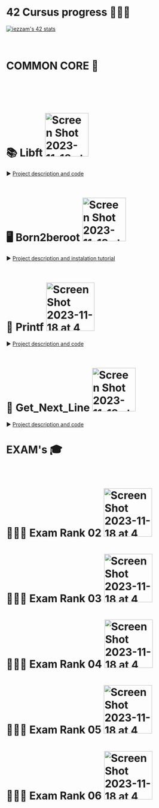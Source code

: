 # 42 Cursus progress 👨🏻‍💻 

<a href="https://github.com/oakoudad/badge42"><img src="https://badge.mediaplus.ma/kettlebells/iezzam" alt="iezzam's 42 stats" /></a>
<br>
<br>
<br>
# COMMON CORE 🧠 
<br>
<br>
<br>

# 📚 Libft <img width="116" alt="Screen Shot 2023-11-18 at 4 49 01 AM" src="https://github.com/gemartin99/42cursus/assets/66915274/c41df0c0-4541-4bac-b929-b7ff4a30b397">

 
► [Project description and code](https://github.com/KanekiEzz/1337_Libft_42 )
<br>
<br>

# 🖥 Born2beroot <img width="116" alt="Screen Shot 2023-11-18 at 4 49 01 AM" src="https://github.com/gemartin99/42cursus/assets/66915274/c41df0c0-4541-4bac-b929-b7ff4a30b397">
► [Project description and instalation tutorial](https://github.com/KanekiEzz/1337_Born2beroot_42 )
<br>
<br>
# 📝 Printf <img width="129" alt="Screen Shot 2023-11-18 at 4 47 13 AM" src="https://github.com/gemartin99/42cursus/assets/66915274/af63455d-c404-4bea-bfe5-cdfd21dcbafe">
► [Project description and code](https://github.com/KanekiEzz/1337_Printf_42)
<br>
<br>
# 📖 Get_Next_Line <img width="116" alt="Screen Shot 2023-11-18 at 4 49 01 AM" src="https://github.com/gemartin99/42cursus/assets/66915274/c41df0c0-4541-4bac-b929-b7ff4a30b397">
► [Project description and code](https://github.com/KanekiEzz/1337_Get_Next_Line_42 )
<br>
<!--  
<br>
# 📶 Minitalk <img width="116" alt="Screen Shot 2023-11-18 at 4 49 01 AM" src="https://github.com/gemartin99/42cursus/assets/66915274/c41df0c0-4541-4bac-b929-b7ff4a30b397">
► [Code](https://github.com/gemartin99/Minitalk)
<br>
<br>
# 🔢 Push_swap <img width="116" alt="Screen Shot 2023-11-18 at 4 49 01 AM" src="https://github.com/gemartin99/42cursus/assets/66915274/c41df0c0-4541-4bac-b929-b7ff4a30b397">
► [Project description and code](https://github.com/gemartin99/Push_swap)
<br>
<br>
# 🎮 So_long <img width="116" alt="Screen Shot 2023-11-18 at 4 49 01 AM" src="https://github.com/gemartin99/42cursus/assets/66915274/c41df0c0-4541-4bac-b929-b7ff4a30b397">
► [Project description and code](https://github.com/gemartin99/So_long)
<br>
<br>
# 🍴 Philosophers <img width="129" alt="Screen Shot 2023-11-18 at 4 47 13 AM" src="https://github.com/gemartin99/42cursus/assets/66915274/af63455d-c404-4bea-bfe5-cdfd21dcbafe">
► [Project description and code](https://github.com/gemartin99/Philosophers)
<br>
<br>
# 🐚 Minishell <img width="118" alt="Screen Shot 2023-11-18 at 4 50 14 AM" src="https://github.com/gemartin99/42cursus/assets/66915274/c14f2848-1249-4485-84ee-2b68644556d3">

► [Project description and code](https://github.com/gemartin99/minishell)
<br>

# ⚡️ MiniRT <img width="121" alt="Screen Shot 2023-11-18 at 4 49 55 AM" src="https://github.com/gemartin99/42cursus/assets/66915274/c29192d0-a3d2-49ef-866a-a6e0891e4d42">

► [Project description and code](https://github.com/gemartin99/MiniRT)
<br>

# C ➕➕ <img width="129" alt="Screen Shot 2023-11-18 at 4 47 13 AM" src="https://github.com/gemartin99/42cursus/assets/66915274/af63455d-c404-4bea-bfe5-cdfd21dcbafe">
► [Code](https://github.com/gemartin99/CPP00)
<br>

# 🌐 Netpractice <img width="129" alt="Screen Shot 2023-11-18 at 4 47 13 AM" src="https://github.com/gemartin99/42cursus/assets/66915274/af63455d-c404-4bea-bfe5-cdfd21dcbafe">

# 💬 IRC <img width="116" alt="Screen Shot 2023-11-18 at 4 49 01 AM" src="https://github.com/gemartin99/42cursus/assets/66915274/c41df0c0-4541-4bac-b929-b7ff4a30b397">
► [Project description and code](https://github.com/gemartin99/ft_irc)
<br>

# 🐳 Inception <img width="129" alt="Screen Shot 2023-11-18 at 4 47 13 AM" src="https://github.com/gemartin99/42cursus/assets/66915274/af63455d-c404-4bea-bfe5-cdfd21dcbafe">
► [Project description and tutorial](https://github.com/gemartin99/Inception-Tutorial) TUTORIAL WIP 🛠🔜
<br>
# 🏓 Transcendence <img width="116" alt="Screen Shot 2023-11-18 at 4 49 01 AM" src="https://github.com/gemartin99/42cursus/assets/66915274/c41df0c0-4541-4bac-b929-b7ff4a30b397">

► [Code](https://github.com/gemartin99/ft_transcendence)

<br>
-->
# EXAM's 🎓
<br>

# 👨🏻‍🎓 Exam Rank 02 <img width="129" alt="Screen Shot 2023-11-18 at 4 47 13 AM" src="https://github.com/gemartin99/42cursus/assets/66915274/af63455d-c404-4bea-bfe5-cdfd21dcbafe">

# 👨🏻‍🎓 Exam Rank 03 <img width="129" alt="Screen Shot 2023-11-18 at 4 47 13 AM" src="https://github.com/gemartin99/42cursus/assets/66915274/af63455d-c404-4bea-bfe5-cdfd21dcbafe">

# 👨🏻‍🎓 Exam Rank 04 <img width="129" alt="Screen Shot 2023-11-18 at 4 47 13 AM" src="https://github.com/gemartin99/42cursus/assets/66915274/af63455d-c404-4bea-bfe5-cdfd21dcbafe">

# 👨🏻‍🎓 Exam Rank 05 <img width="129" alt="Screen Shot 2023-11-18 at 4 47 13 AM" src="https://github.com/gemartin99/42cursus/assets/66915274/af63455d-c404-4bea-bfe5-cdfd21dcbafe">

# 👨🏻‍🎓 Exam Rank 06 <img width="129" alt="Screen Shot 2023-11-18 at 4 47 13 AM" src="https://github.com/gemartin99/42cursus/assets/66915274/af63455d-c404-4bea-bfe5-cdfd21dcbafe">
<br>
<!--  
# OUT CORE 🌟
<br>
-->
<!--  
# 🛠️ Libasm <img width="129" alt="Screen Shot 2023-11-18 at 4 47 13 AM" src="https://github.com/gemartin99/42cursus/assets/66915274/af63455d-c404-4bea-bfe5-cdfd21dcbafe">
► [Code](https://github.com/gemartin99/Libasm)
-->

<!--  
<br>

# 🦠 Virus Projects
<br>

<details>
<summary> EXPAND </summary>

## 🔑 Stockholm (Cybersecurity Piscine) <img width="129" alt="Screen Shot 2023-11-18 at 4 47 13 AM" src="https://github.com/gemartin99/42cursus/assets/66915274/c41df0c0-4541-4bac-b929-b7ff4a30b397">

► [Project description and code](https://github.com/gemartin99/Stockholm)

<br>

## ⌨️ Tinky-Winkey
► [Code](https://github.com/gemartin99/tinky-winkey) WIP 🛠️

<br>

## 🛡️ Ft_shield <img width="116" alt="Screen Shot 2023-11-18 at 4 49 01 AM" src="https://github.com/gemartin99/42cursus/assets/66915274/c41df0c0-4541-4bac-b929-b7ff4a30b397">
► [Code](https://github.com/jareste/ft_shield)

<br>


## 🪱 Famine
► [Code](https://github.com/jareste/famine) WIP 🛠️

<br>

</details>


# 🚩 CTF Projects
<br>

<details>
<summary> EXPAND </summary>

## ❄️ Snow-crash  <img width="129" alt="Screen Shot 2023-11-18 at 4 47 13 AM" src="https://github.com/gemartin99/42cursus/assets/66915274/af63455d-c404-4bea-bfe5-cdfd21dcbafe">
► [Project description](https://github.com/gemartin99/Snow-Crash)

<br>

## 🕵️ Darkly <img width="116" alt="Screen Shot 2023-11-18 at 4 49 01 AM" src="https://github.com/gemartin99/42cursus/assets/66915274/c41df0c0-4541-4bac-b929-b7ff4a30b397">
► [Project description and tutorial](https://github.com/gemartin99/Darkly-Tutorial)

<br>

## 🌧️ Rainfall (OUT CORE) 
► [Project description](https://github.com/gemartin99/rainfall) WIP 🛠️

<br>

</details>
-->
